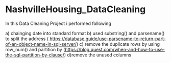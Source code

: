 # NashvilleHousing_DataCleaning


In this Data Cleaning Project i performed following 

a) chainging date into standard format
b) used substring() and parsename() to split the address ( https://database.guide/use-parsename-to-return-part-of-an-object-name-in-sql-server/)
c) remove the duplicate rows by using row_num() and partition by (https://blog.quest.com/when-and-how-to-use-the-sql-partition-by-clause/)
d)remove the unused columns
